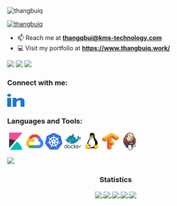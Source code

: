 <p align="left"> <img src="https://komarev.com/ghpvc/?username=thangbuiq&label=Profile%20views&color=0e75b6&style=flat" alt="thangbuiq" /> </p>

<p align="left"> <a href="https://github.com/ryo-ma/github-profile-trophy"><img src="https://github-profile-trophy.vercel.app/?username=thangbuiq&theme=" alt="thangbuiq" /></a> </p>


- 📫 Reach me at **thangqbui@kms-technology.com**
- 💻 Visit my portfolio at **https://www.thangbuiq.work/**

<div> <a href="https://www.linkedin.com/in/thangbuiq" target="_blank"><img src="https://img.shields.io/badge/LinkedIn-0077B5?style=for-the-badge&logo=linkedin&logoColor=white" target="_blank"></a>
<a href="https://github.com/thangbuiq" target="_blank"><img src="https://img.shields.io/badge/GitHub-100000?style=for-the-badge&logo=github&logoColor=white" target="_blank"></a>
<a href = "mailto:thangqbui@kms-technology.com"><img src="https://img.shields.io/badge/-Gmail-%23333?style=for-the-badge&logo=gmail&logoColor=white" target="_blank"></a>
</div><h3 align="left">Connect with me:</h3>
<p align="left">
<a href="https://linkedin.com/in/thangbuiq" target="blank"><img align="center" src="https://raw.githubusercontent.com/teamedwardforever/Readme-Generator/71f25dd8b98329b168142a6b782a107b75eab178/svg/Social/linked-in-alt.svg" alt="thangbuiq" height="30" width="40" /></a></p>

<h3 align="left">Languages and Tools:</h3>
<p align="left">
<img src="https://raw.githubusercontent.com/teamedwardforever/Readme-Generator/71f25dd8b98329b168142a6b782a107b75eab178/svg/Skills/Visualization/elasticco_kibana-icon.svg" alt="Kibana" width="40" height="40"/>
<img src="https://raw.githubusercontent.com/teamedwardforever/Readme-Generator/71f25dd8b98329b168142a6b782a107b75eab178/svg/Skills/Devops/google_cloud-icon.svg" alt="Google Cloud" width="40" height="40"/>
<img src="https://raw.githubusercontent.com/teamedwardforever/Readme-Generator/71f25dd8b98329b168142a6b782a107b75eab178/svg/Skills/Devops/kubernetes-icon.svg" alt="Kubernetes" width="40" height="40"/>
<img src="https://raw.githubusercontent.com/teamedwardforever/Readme-Generator/71f25dd8b98329b168142a6b782a107b75eab178/svg/Skills/Devops/docker-original-wordmark.svg" alt="Docker" width="40" height="40"/>
<img src="https://raw.githubusercontent.com/teamedwardforever/Readme-Generator/71f25dd8b98329b168142a6b782a107b75eab178/svg/Skills/Other/linux-original.svg" alt="Linux" width="40" height="40"/>
<img src="https://raw.githubusercontent.com/teamedwardforever/Readme-Generator/71f25dd8b98329b168142a6b782a107b75eab178/svg/Skills/ML/tensorflow-icon.svg" alt="Tensorflow" width="40" height="40"/>
<img src="https://raw.githubusercontent.com/teamedwardforever/Readme-Generator/71f25dd8b98329b168142a6b782a107b75eab178/svg/Skills/Devops/jenkins-icon.svg" alt="Jenkins" width="40" height="40"/>
</p>

<img src="https://user-images.githubusercontent.com/73097560/115834477-dbab4500-a447-11eb-908a-139a6edaec5c.gif"><h3 align="center">Statistics</h3>
<div align="center">
<a href="https://github.com/thangbuiq">
<img align="center" src="http://github-profile-summary-cards.vercel.app/api/cards/stats?username=thangbuiq&theme=2077" height="180em" />
<img align="center" src="http://github-profile-summary-cards.vercel.app/api/cards/most-commit-language?username=thangbuiq&theme=2077" height="180em" />
<img align="center" src="http://github-profile-summary-cards.vercel.app/api/cards/repos-per-language?username=thangbuiq&theme=2077" height="180em" />
<img align="center" src="http://github-profile-summary-cards.vercel.app/api/cards/productive-time?username=thangbuiq&theme=2077" height="180em" />
<img align="center" src="http://github-profile-summary-cards.vercel.app/api/cards/profile-details?username=thangbuiq&theme=react" height="180em" />
</div>
